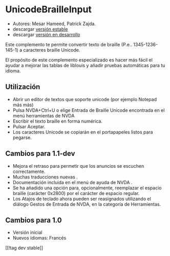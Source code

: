 # UnicodeBrailleInput #

* Autores: Mesar Hameed, Patrick Zajda.
* descargar [versión estable][1]
* descargar [versión en desarrollo][2]

Este complemento te permite convertir texto de braille
(P.e.. 1345-1236-145-1) a caracteres braille Unicode.

El propósito de este complemento especializado es hacer más fácil el ayudar
a mejorar las tablas de liblouis y añadir pruebas automáticas para tu
idioma.

## Utilización ##

* Abrir un editor de textos que soporte unicode (por ejemplo Notepad más
  más)
* Pulsa NVDA+Ctrl+U o elige Entrada de Braille Unicode encontrada en el menú
  herramientas de NVDA
* Escribir el texto braille en forma numérica.
* Pulsar Aceptar.
* Los caracteres Unicode se copiarán en el portapapeles listos para pegarse.

## Cambios para 1.1-dev ##

* Mejora el retraso para permetir que los anuncios se escuchen
  correctamente.
* Muchas traducciones nuevas .
* Documentación incluida en el menú de ayuda de NVDA .
* Se ha añadido una opción para, opcionalmente, reemplazar el espacio
  braille (carácter 0x2800) por el carácter de espacio regular.
* Los Atajos de teclado ahora pueden ser reasignados utilizando el diálogo
  Gestos de Entrada de NVDA, en la categoría de Herramientas.

## Cambios para 1.0 ##

* Versión inicial
* Nuevos idiomas: Francés

[[!tag dev stable]]

[1]: http://addons.nvda-project.org/files/get.php?file=ubi

[2]: http://addons.nvda-project.org/files/get.php?file=ubi-dev

